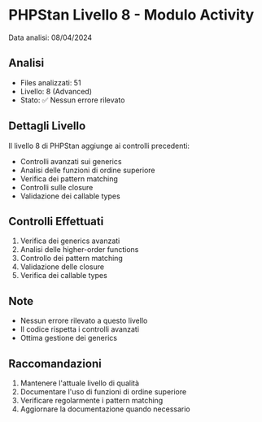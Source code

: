# PHPStan Livello 8 - Modulo Activity

Data analisi: 08/04/2024

## Analisi
- Files analizzati: 51
- Livello: 8 (Advanced)
- Stato: ✅ Nessun errore rilevato

## Dettagli Livello
Il livello 8 di PHPStan aggiunge ai controlli precedenti:
- Controlli avanzati sui generics
- Analisi delle funzioni di ordine superiore
- Verifica dei pattern matching
- Controlli sulle closure
- Validazione dei callable types

## Controlli Effettuati
1. Verifica dei generics avanzati
2. Analisi delle higher-order functions
3. Controllo dei pattern matching
4. Validazione delle closure
5. Verifica dei callable types

## Note
- Nessun errore rilevato a questo livello
- Il codice rispetta i controlli avanzati
- Ottima gestione dei generics

## Raccomandazioni
1. Mantenere l'attuale livello di qualità
2. Documentare l'uso di funzioni di ordine superiore
3. Verificare regolarmente i pattern matching
4. Aggiornare la documentazione quando necessario 